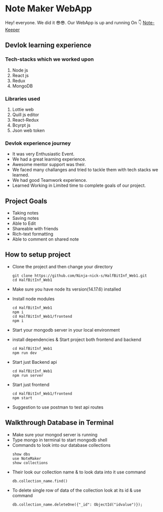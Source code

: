 # Note Maker WebApp

Hey! everyone. We did it 😎😎. Our WebApp is up and running On 👇
[Note-Keeper](https://secret-fjord-21121.herokuapp.com/)

## Devlok learning experience
### Tech-stacks which we worked upon
1. Node js
2. React js
3. Redux
4. MongoDB
### Libraries used
1. Lottie web
2. Quill js editor
3. React-Redux
4. Bcyrpt js
5. Json web token
### Devlok experience journey
- It was very Enthusiastic Event.
- We had a great learning experience.
- Awesome mentor support was their.
- We faced many challanges and tried to tackle them with tech stacks we learned.
- We had good Teamwork experience.
- Learned Working in Limited time to complete goals of our project.

## Project Goals

- Taking notes
- Saving notes
- Able to Edit
- Shareable with friends
- Rich-text formatting
- Able to comment on shared note

## How to setup project

- Clone the project and then change your directory

  ```
  git clone https://github.com/Ninja-nick-s/HalfBitInf_Web1.git
  cd HalfBitInf_Web1
  ```

- Make sure you have node lts version(14.17.6) installed
- Install node modules
  ```
  cd HalfBitInf_Web1
  npm i
  cd HalfBitInf_Web1/frontend
  npm i
  ```
- Start your mongodb server in your local environment
- install dependencies & Start project both frontend and backend
  ```
  cd HalfBitInf_Web1
  npm run dev
  ```
- Start just Backend api
  ```
  cd HalfBitInf_Web1
  npm run server
  ```
- Start just frontend

  ```
  cd HalfBitInf_Web1/frontend
  npm start
  ```

- Suggestion to use postman to test api routes

## Walkthrough Database in Terminal

- Make sure your mongod server is running
- Type mongo in terminal to start mongodb shell
- Commands to look into our database collections
  ```
  show dbs
  use NoteMaker
  show collections
  ```
- Their look our collection name & to look data into it use command
  ```
  db.collection_name.find()
  ```
- To delete single row of data of the collection look at its id & use command
  ```
  db.collection_name.deleteOne({"_id": ObjectId("idvalue")});
  ```
